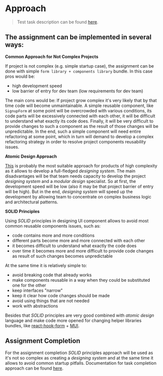 # Approach

> Test task description can be found [here](../README.md).

## The assignment can be implemented in several ways:

**Common Approach for Not Complex Projects**

If project is not complex (e.g. simple startup case), the assignment can be done with simple `form library + components library` bundle. In this case pros would be:

- high development speed
- low barrier of entry for dev team (low requirements for dev team)

The main cons would be: If project grow complex it's very likely that by that time code will become unmaintainable. A simple reusable component, like `SignupForm` at some point will be overcrowded with various conditions, its code parts will be excessively connected with each other, it will be difficult to understand what exactly its code does. Finally, it will be very difficult to provide changes to such a component as the result of those changes will be unpredictable. In the end, such a simple component will need entire refactoring at some point, which in turn will demand to develop a complex refactoring strategy in order to resolve project components reusability issues.

**Atomic Design Approach**

[This](https://atomicdesign.bradfrost.com/table-of-contents) is probably the most suitable approach for products of high complexity as it allows to develop a full-fledged _designing system_. The main disadvantages will be that team needs capacity to develop the project _designing system_ and a _modular design_ specialist. So at first, the development speed will be low (also it may be that project barrier of entry will be high). But in the end, _designing system_ will speed up the development by allowing team to concentrate on complex business logic and architectural patterns.

**SOLID Principles**

Using _SOLID_ principles in designing UI component allows to avoid most common reusable components issues, such as:

- code contains more and more conditions
- different parts become more and more connected with each other
- it becomes difficult to understand what exactly the code does
- over time it becomes more and more difficult to provide code changes as result of such changes becomes unpredictable

At the same time it is relatively simple to:

- avoid breaking code that already works
- make components reusable in a way when they could be substituted one for the other
- keep interfaces "narrow"
- keep it clear how code changes should be made
- avoid using things that are not needed
- work with abstractions

Besides that _SOLID_ principles are very good combined with _atomic design_ language and make code more opened for changing helper libraries bundles, like [react-hook-form](https://www.react-hook-form.com/) + [MUI](https://mui.com/).

## Assignment Completion

For the assignment completion _SOLID_ principles approach will be used as it's not so complex as creating a _designing system_ and at the same time it allows to avoid common startup pitfalls. Documentation for task completion approach can be found [here](../taskCompletion/index.md).
